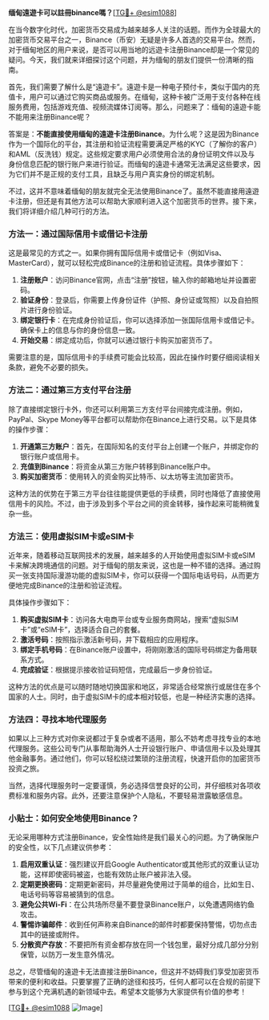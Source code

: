 **缅甸遠遊卡可以註冊binance嗎？**[[TG💪+ @esim1088](https://t.me/s/esim1088)]

在当今数字化时代，加密货币交易成为越来越多人关注的话题。而作为全球最大的加密货币交易平台之一，Binance（币安）无疑是许多人首选的交易平台。然而，对于缅甸地区的用户来说，是否可以用当地的远遊卡注册Binance却是一个常见的疑问。今天，我们就来详细探讨这个问题，并为缅甸的朋友们提供一份清晰的指南。

首先，我们需要了解什么是“遠遊卡”。遠遊卡是一种电子预付卡，类似于国内的充值卡，用户可以通过它购买商品或服务。在缅甸，这种卡被广泛用于支付各种在线服务费用，包括游戏充值、视频流媒体订阅等。那么，问题来了：缅甸的遠遊卡能不能用来注册Binance呢？

答案是：**不能直接使用缅甸的遠遊卡注册Binance**。为什么呢？这是因为Binance作为一个国际化的平台，其注册和验证流程需要满足严格的KYC（了解你的客户）和AML（反洗钱）规定。这些规定要求用户必须使用合法的身份证明文件以及与身份信息匹配的银行账户来进行验证。而缅甸的遠遊卡通常无法满足这些要求，因为它们并不是正规的支付工具，且缺乏与用户真实身份的绑定机制。

不过，这并不意味着缅甸的朋友就完全无法使用Binance了。虽然不能直接用遠遊卡注册，但还是有其他方法可以帮助大家顺利进入这个加密货币的世界。接下来，我们将详细介绍几种可行的方法。

### 方法一：通过国际信用卡或借记卡注册

这是最常见的方式之一。如果你拥有国际信用卡或借记卡（例如Visa、MasterCard），就可以轻松完成Binance的注册和验证流程。具体步骤如下：

1. **注册账户**：访问Binance官网，点击“注册”按钮，输入你的邮箱地址并设置密码。
2. **验证身份**：登录后，你需要上传身份证件（护照、身份证或驾照）以及自拍照片进行身份验证。
3. **绑定银行卡**：在完成身份验证后，你可以选择添加一张国际信用卡或借记卡。确保卡上的信息与你的身份信息一致。
4. **开始交易**：绑定成功后，你就可以通过银行卡购买加密货币了。

需要注意的是，国际信用卡的手续费可能会比较高，因此在操作时要仔细阅读相关条款，避免不必要的损失。

### 方法二：通过第三方支付平台注册

除了直接绑定银行卡外，你还可以利用第三方支付平台间接完成注册。例如，PayPal、Skype Money等平台都可以帮助你在Binance上进行交易。以下是具体的操作步骤：

1. **开通第三方账户**：首先，在国际知名的支付平台上创建一个账户，并绑定你的银行账户或信用卡。
2. **充值到Binance**：将资金从第三方账户转移到Binance账户中。
3. **购买加密货币**：使用转入的资金购买比特币、以太坊等主流加密货币。

这种方法的优势在于第三方平台往往能提供更低的手续费，同时也降低了直接使用信用卡的风险。不过，由于涉及到多个平台之间的资金转移，操作起来可能稍微复杂一些。

### 方法三：使用虚拟SIM卡或eSIM卡

近年来，随着移动互联网技术的发展，越来越多的人开始使用虚拟SIM卡或eSIM卡来解决跨境通信的问题。对于缅甸的朋友来说，这也是一种不错的选择。通过购买一张支持国际漫游功能的虚拟SIM卡，你可以获得一个国际电话号码，从而更方便地完成Binance的注册和验证流程。

具体操作步骤如下：

1. **购买虚拟SIM卡**：访问各大电商平台或专业服务商网站，搜索“虚拟SIM卡”或“eSIM卡”，选择适合自己的套餐。
2. **激活号码**：按照指示激活新号码，并下载相应的应用程序。
3. **绑定手机号码**：在Binance账户设置中，将刚刚激活的国际号码绑定为备用联系方式。
4. **完成验证**：根据提示接收验证码短信，完成最后一步身份验证。

这种方法的优点是可以随时随地切换国家和地区，非常适合经常旅行或居住在多个国家的人士。同时，由于虚拟SIM卡的成本相对较低，也是一种经济实惠的选择。

### 方法四：寻找本地代理服务

如果以上三种方式对你来说都过于复杂或者不适用，那么不妨考虑寻找专业的本地代理服务。这些公司专门从事帮助海外人士开设银行账户、申请信用卡以及处理其他金融事务。通过他们，你可以轻松绕过繁琐的注册流程，快速开启你的加密货币投资之旅。

当然，选择代理服务时一定要谨慎，务必选择信誉良好的公司，并仔细核对各项收费标准和服务内容。此外，还要注意保护个人隐私，不要轻易泄露敏感信息。

### 小贴士：如何安全地使用Binance？

无论采用哪种方式注册Binance，安全性始终是我们最关心的问题。为了确保账户的安全性，以下几点建议供参考：

1. **启用双重认证**：强烈建议开启Google Authenticator或其他形式的双重认证功能，这样即使密码被盗，也能有效防止账户被非法入侵。
2. **定期更换密码**：定期更新密码，并尽量避免使用过于简单的组合，比如生日、电话号码等容易被猜到的信息。
3. **避免公共Wi-Fi**：在公共场所尽量不要登录Binance账户，以免遭遇网络钓鱼攻击。
4. **警惕诈骗邮件**：收到任何声称来自Binance的邮件时都要保持警惕，切勿点击其中的链接或附件。
5. **分散资产存放**：不要把所有资金都存放在同一个钱包里，最好分成几部分分别保管，以防万一发生意外情况。

总之，尽管缅甸的遠遊卡无法直接注册Binance，但这并不妨碍我们享受加密货币带来的便利和收益。只要掌握了正确的途径和技巧，任何人都可以在合规的前提下参与到这个充满机遇的新领域中去。希望本文能够为大家提供有价值的参考！

[[TG💪+ @esim1088](https://t.me/s/esim1088) ![Image](https://i.postimg.cc/4NQfJmqS/Snipaste-2025-05-13-00-14-12.png)]